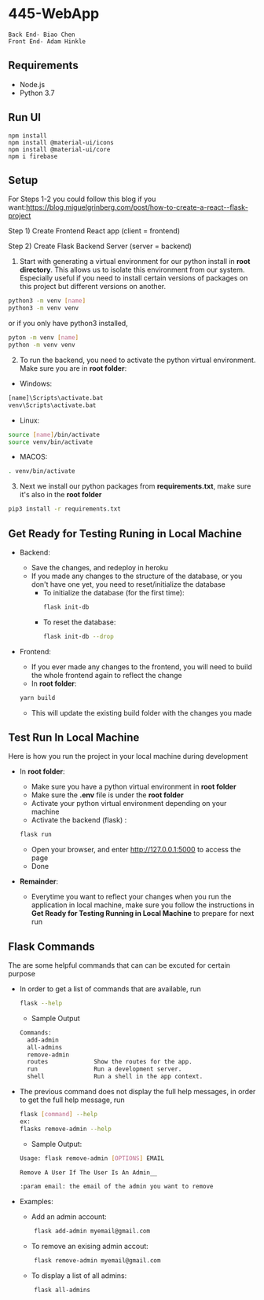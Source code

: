 # 445-WebApp
    Back End- Biao Chen
    Front End- Adam Hinkle


## Requirements

- Node.js
- Python 3.7

## Run UI
```
npm install
npm install @material-ui/icons
npm install @material-ui/core
npm i firebase

```
## Setup


For Steps 1-2 you could follow this blog if you want:https://blog.miguelgrinberg.com/post/how-to-create-a-react--flask-project

Step 1) Create Frontend React app (client = frontend)

Step 2) Create Flask Backend Server (server = backend)

1. Start with generating a virtual environment for our python install in **root directory**. This allows us to isolate this environment from our system. Especially useful if you need to install certain versions of packages on this project but different versions on another.

```bash
python3 -m venv [name]
python3 -m venv venv
```
or if you only have python3 installed, 
```bash
pyton -m venv [name]
python -m venv venv
```


2. To run the backend, you need to activate the python virtual environment. Make sure you are in **root folder**:

- Windows:
```bash
[name]\Scripts\activate.bat
venv\Scripts\activate.bat
```

- Linux:
```bash
source [name]/bin/activate
source venv/bin/activate
```

- MACOS:
```bash
. venv/bin/activate
```

3. Next we install our python packages from **requirements.txt**, make sure it's also in the **root folder**

```bash
pip3 install -r requirements.txt
```


## Get Ready for Testing Runing in Local Machine
- Backend:
    - Save the changes, and redeploy in heroku
    - If you made any changes to the structure of the database, or you don't have one yet,
      you need to reset/initialize the database
        - To initialize the database (for the first time):
            ```bash
            flask init-db
            ```
        - To reset the database:
            ```bash
            flask init-db --drop
            ``` 
  
- Frontend:
  - If you ever made any changes to the frontend, you will need to build the whole frontend again to reflect the change
  - In **root folder**:
  ```bash
  yarn build 
  ```
  - This will update the existing build folder with the changes you made
  

## Test Run In Local Machine
  Here is how you run the project in your local machine during development
  - In **root folder**:
    - Make sure you have a python virtual environment in **root folder**
    - Make sure the **.env** file is under the **root folder**
    - Activate your python virtual environment depending on your machine
    - Activate the backend (flask) :
    ```bash
    flask run
    ```
    - Open your browser, and enter http://127.0.0.1:5000 to access the page
    - Done
      
  - **Remainder**:
    - Everytime you want to reflect your changes when you run the application in local machine, make sure you follow the
        instructions in **Get Ready for Testing Running in Local Machine** to prepare for next run



## Flask Commands
  The are some helpful commands that can can be excuted for certain purpose
  - In order to get a list of commands that are available, run
    ```bash
    flask --help
    ```
    - Sample Output 
    ```bash
    Commands:
      add-admin
      all-admins
      remove-admin       
      routes             Show the routes for the app.
      run                Run a development server.
      shell              Run a shell in the app context.
    ```
  - The previous command does not display the full help messages, in order to get the full help message, run
    ```bash
    flask [command] --help
    ex:
    flasks remove-admin --help
    ```
    - Sample Output:
    ```bash
    Usage: flask remove-admin [OPTIONS] EMAIL

    Remove A User If The User Is An Admin__

    :param email: the email of the admin you want to remove
    ```
  - Examples:
    - Add an admin account:
    ```bash
        flask add-admin myemail@gmail.com
    ```
    
    - To remove an exising admin accout:
    ```bash
        flask remove-admin myemail@gmail.com
    ```
    
    - To display a list of all admins:
    ```bash
        flask all-admins
    ```
